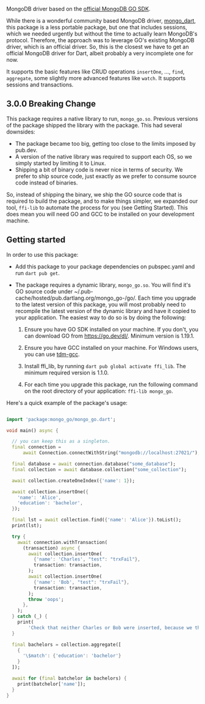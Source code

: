 MongoDB driver based on the [official MongoDB GO SDK](https://pkg.go.dev/go.mongodb.org/mongo-driver/mongo).

While there is a wonderful community based MongoDB driver, [mongo_dart](https://pub.dev/packages/mongo_dart), this package is a less portable package, but one that includes sessions, which we needed urgently but without the time to actually learn MongoDB's protocol. Therefore, the approach was to leverage GO's existing MongoDB driver, which is an official driver. So, this is the closest we have to get an official MongoDB driver for Dart, albeit probably a very incomplete one for now.

It supports the basic features like CRUD operations ```insertOne```, ..., ```find```, ```aggregate```, some slightly more advanced features like ```watch```. It supports sessions and transactions.

## 3.0.0 Breaking Change

This package requires a native library to run, ```mongo_go.so```. Previous versions of the package shipped the library with the package. This had several downsides:
- The package became too big, getting too close to the limits imposed by pub.dev.
- A version of the native library was required to support each OS, so we simply started by limiting it to Linux.
- Shipping a bit of binary code is never nice in terms of security. We prefer to ship source code, just exactly as we prefer to consume source code instead of binaries.

So, instead of shipping the binary, we ship the GO source code that is required to build the package, and to make things simpler, we expanded our tool, ```ffi-lib``` to automate the process for you (see Getting Started). This does mean you will need GO and GCC to be installed on your development machine.


## Getting started


In order to use this package:
- Add this package to your package dependencies on pubspec.yaml and run ```dart pub get```.

- The package requires a dynamic library, ```mongo_go.so```. You will find it's GO source code under ~/.pub-cache/hosted/pub.dartlang.org/mongo_go-<version>/go/. Each time you upgrade to the latest version of this package, you will most probably need to recompile the latest version of the dynamic library and have it copied to your application. The easiest way to do so is by doing the following:

  1. Ensure you have GO SDK installed on your machine. If you don't, you can download GO from https://go.dev/dl/. Minimum version is 1.19.1.

  2. Ensure you have GCC installed on your machine. For Windows users, you can use [tdm-gcc](https://jmeubank.github.io/tdm-gcc/download/).

  3. Install ffi_lib, by running ```dart pub global activate ffi_lib```. The minimum required version is 1.1.0.
  
  4. For each time you upgrade this package, run the following command on the root directory of your application: ```ffi-lib mongo_go```.

Here's a quick example of the package's usage:

```dart

import 'package:mongo_go/mongo_go.dart';

void main() async {

  // you can keep this as a singleton.
  final connection =
      await Connection.connectWithString("mongodb://localhost:27021/");

  final database = await connection.database("some_database");
  final collection = await database.collection("some_collection");

  await collection.createOneIndex({'name': 1});

  await collection.insertOne({
    'name': 'Alice',
    'education': 'bachelor',
  });

  final lst = await collection.find({'name': 'Alice'}).toList();
  print(lst);

  try {
    await connection.withTransaction(
      (transaction) async {
        await collection.insertOne(
          {'name': 'Charles', "test": "trxFail"},
          transaction: transaction,
        );
        await collection.insertOne(
          {'name': 'Bob', "test": "trxFail"},
          transaction: transaction,
        );
        throw 'oops';
      },
    );
  } catch (_) {
    print(
        'Check that neither Charles or Bob were inserted, because we threw \'oops\'');
  }

  final bachelors = collection.aggregate([
    {
      '\$match': {'education': 'bachelor'}
    }
  ]);

  await for (final batchelor in bachelors) {
    print(batchelor['name']);
  }
}

```
